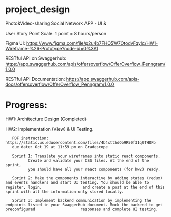 # project_design
Photo&amp;Video-sharing Social Network APP -  UI &amp; 

User Story Point Scale: 1 point = 8 hours/person

Figma UI: https://www.figma.com/file/p2u4b7FHO5W7OtodvFqyIc/HW1-Wireframe-%26-Prototype?node-id=0%3A1

RESTful API on Swaggerhub: https://app.swaggerhub.com/apis/offersoverflow/OfferOverflow_Penngram/1.0.0

RESTful API Documentation: https://app.swaggerhub.com/apis-docs/offersoverflow/OfferOverflow_Penngram/1.0.0

# Progress:
HW1: Architecture Design (Completed)

HW2: Implementation (View) & UI Testing. 

       PDF instruction: https://static.us.edusercontent.com/files/4b4xtthdOb9R50f31q9THOFb
       due date: Oct 19 at 11:59 pm on Gradescope
       
       Sprint 1: Translate your wireframes into static react components. 
              Create and validate your CSS files. At the end of the sprint, 
              you should have all your react components (for hw2) ready.

       Sprint 2: Make the components interactive by adding states (redux) and events handlers and start UI testing. You should be able to register, login,                  and create a post at the end of this sprint with all the information only stored locally.

       Sprint 3: Implement backend communication by implementing the endpoints listed in your SwaggerHub document. Mock the backend to get preconfigured                    responses and complete UI testing.

